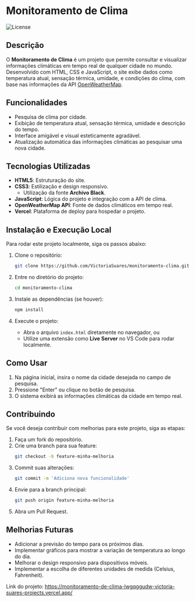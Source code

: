 # Monitoramento de Clima

![License](https://img.shields.io/github/license/VictoriaSuares/monitoramento-clima)

## Descrição

O **Monitoramento de Clima** é um projeto que permite consultar e visualizar informações climáticas em tempo real de qualquer cidade no mundo. 
Desenvolvido com HTML, CSS e JavaScript, o site exibe dados como temperatura atual, sensação térmica, umidade, e condições do clima, com base nas informações da API [OpenWeatherMap](https://openweathermap.org/).

## Funcionalidades

- Pesquisa de clima por cidade.
- Exibição de temperatura atual, sensação térmica, umidade e descrição do tempo.
- Interface amigável e visual esteticamente agradável.
- Atualização automática das informações climáticas ao pesquisar uma nova cidade.

## Tecnologias Utilizadas

- **HTML5**: Estruturação do site.
- **CSS3**: Estilização e design responsivo.
  - Utilização da fonte **Archivo Black**.
- **JavaScript**: Lógica do projeto e integração com a API de clima.
- **OpenWeatherMap API**: Fonte de dados climáticos em tempo real.
- **Vercel**: Plataforma de deploy para hospedar o projeto.

## Instalação e Execução Local

Para rodar este projeto localmente, siga os passos abaixo:

1. Clone o repositório:
   ```bash
   git clone https://github.com/VictoriaSuares/monitoramento-clima.git
   ```

2. Entre no diretório do projeto:
   ```bash
   cd monitoramento-clima
   ```

3. Instale as dependências (se houver):
   ```bash
   npm install
   ```

4. Execute o projeto:
   - Abra o arquivo `index.html` diretamente no navegador, ou
   - Utilize uma extensão como **Live Server** no VS Code para rodar localmente.

## Como Usar

1. Na página inicial, insira o nome da cidade desejada no campo de pesquisa.
2. Pressione "Enter" ou clique no botão de pesquisa.
3. O sistema exibirá as informações climáticas da cidade em tempo real.

## Contribuindo

Se você deseja contribuir com melhorias para este projeto, siga as etapas:

1. Faça um fork do repositório.
2. Crie uma branch para sua feature:
   ```bash
   git checkout -b feature-minha-melhoria
   ```
3. Commit suas alterações:
   ```bash
   git commit -m 'Adiciona nova funcionalidade'
   ```
4. Envie para a branch principal:
   ```bash
   git push origin feature-minha-melhoria
   ```
5. Abra um Pull Request.

## Melhorias Futuras

- Adicionar a previsão do tempo para os próximos dias.
- Implementar gráficos para mostrar a variação de temperatura ao longo do dia.
- Melhorar o design responsivo para dispositivos móveis.
- Implementar a escolha de diferentes unidades de medida (Celsius, Fahrenheit).

Link do projeto: https://monitoramento-de-clima-lwgqggudw-victoria-suares-projects.vercel.app/
